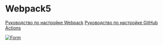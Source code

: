 # Webpack5

[Руководство по настройке Webpack](https://webpack.js.org/guides/)
[Руководство по настройке GitHub Actions](https://docs.github.com/en/actions/quickstart)


[![Form](https://github.com/SBoyarkin/form/actions/workflows/web.yml/badge.svg)](https://github.com/SBoyarkin/form/actions/workflows/web.yml)

